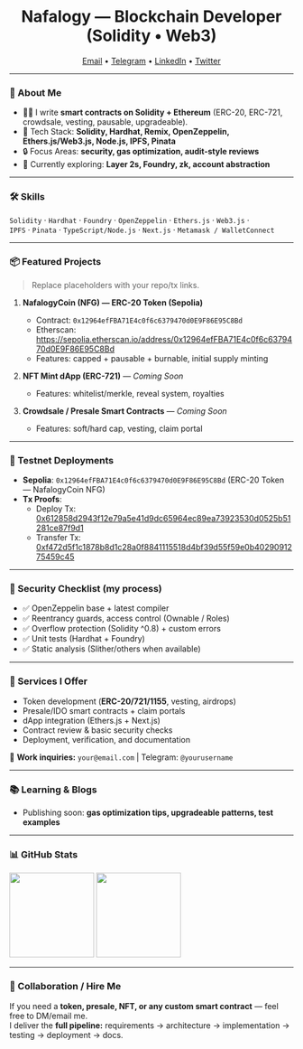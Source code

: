 <!-- Profile Header -->
<h1 align="center">Nafalogy — Blockchain Developer (Solidity • Web3)</h1>
<p align="center">
  <a href="mailto:nafalogy@email.com">Email</a> •
  <a href="https://t.me/yourusername">Telegram</a> •
  <a href="https://www.linkedin.com/in/yourhandle/">LinkedIn</a> •
  <a href="https://x.com/nafalogy">Twitter</a>
</p>

---

### 🚀 About Me
- 👨‍💻 I write **smart contracts on Solidity + Ethereum** (ERC-20, ERC-721, crowdsale, vesting, pausable, upgradeable).
- 🧰 Tech Stack: **Solidity, Hardhat, Remix, OpenZeppelin, Ethers.js/Web3.js, Node.js, IPFS, Pinata**
- 🔒 Focus Areas: **security, gas optimization, audit-style reviews**
- 🌱 Currently exploring: **Layer 2s, Foundry, zk, account abstraction**

---

### 🛠 Skills
`Solidity` · `Hardhat` · `Foundry` · `OpenZeppelin` · `Ethers.js` · `Web3.js` ·  
`IPFS` · `Pinata` · `TypeScript/Node.js` · `Next.js` · `Metamask / WalletConnect`

---

### 📦 Featured Projects
> Replace placeholders with your repo/tx links.

1. **NafalogyCoin (NFG) — ERC-20 Token (Sepolia)**  
   - Contract: `0x12964efFBA71E4c0f6c6379470d0E9F86E95C8Bd`  
   - Etherscan: https://sepolia.etherscan.io/address/0x12964efFBA71E4c0f6c6379470d0E9F86E95C8Bd
   - Features: capped + pausable + burnable, initial supply minting  

2. **NFT Mint dApp (ERC-721)** — *Coming Soon*
   - Features: whitelist/merkle, reveal system, royalties

3. **Crowdsale / Presale Smart Contracts** — *Coming Soon*
   - Features: soft/hard cap, vesting, claim portal

---

### 🧪 Testnet Deployments
- **Sepolia**: `0x12964efFBA71E4c0f6c6379470d0E9F86E95C8Bd` (ERC-20 Token — NafalogyCoin NFG)  
- **Tx Proofs**:  
  - Deploy Tx: [0x612858d2943f12e79a5e41d9dc65964ec89ea73923530d0525b51281ce87f9d1](https://sepolia.etherscan.io/tx/0x612858d2943f12e79a5e41d9dc65964ec89ea73923530d0525b51281ce87f9d1)  
  - Transfer Tx: [0xf472d5f1c1878b8d1c28a0f8841115518d4bf39d55f59e0b4029091275459c45](https://sepolia.etherscan.io/tx/0xf472d5f1c1878b8d1c28a0f8841115518d4bf39d55f59e0b4029091275459c45)

---

### 🧯 Security Checklist (my process)
- ✅ OpenZeppelin base + latest compiler  
- ✅ Reentrancy guards, access control (Ownable / Roles)  
- ✅ Overflow protection (Solidity ^0.8) + custom errors  
- ✅ Unit tests (Hardhat + Foundry)  
- ✅ Static analysis (Slither/others when available)  

---

### 💼 Services I Offer
- Token development (**ERC-20/721/1155**, vesting, airdrops)  
- Presale/IDO smart contracts + claim portals  
- dApp integration (Ethers.js + Next.js)  
- Contract review & basic security checks  
- Deployment, verification, and documentation  

📩 **Work inquiries:** `your@email.com` | Telegram: `@yourusername`

---

### 📚 Learning & Blogs
- Publishing soon: **gas optimization tips, upgradeable patterns, test examples**

---

### 📊 GitHub Stats
<p align="left">
  <img src="https://github-readme-stats.vercel.app/api?username=nafalogy&show_icons=true&theme=tokyonight" height="150" />
  <img src="https://github-readme-stats.vercel.app/api/top-langs/?username=nafalogy&layout=compact&theme=tokyonight" height="150" />
</p>

---

### 🤝 Collaboration / Hire Me
If you need a **token, presale, NFT, or any custom smart contract** — feel free to DM/email me.  
I deliver the **full pipeline:** requirements → architecture → implementation → testing → deployment → docs.  
